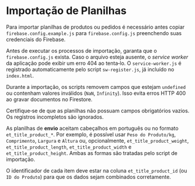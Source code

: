 # Importação de Planilhas

Para importar planilhas de produtos ou pedidos é necessário antes copiar `firebase.config.example.js` para `firebase.config.js` preenchendo suas credenciais do Firebase.

Antes de executar os processos de importação, garanta que o `firebase.config.js` exista. Caso o arquivo esteja ausente, o *service worker* da aplicação pode exibir um erro 404 ao tenta‑lo.
O `service-worker.js` é registrado automaticamente pelo script `sw-register.js`, já incluído no `index.html`.

Durante a importação, os scripts removem campos que estejam `undefined` ou contenham valores inválidos (`NaN`, `Infinity`). Isso evita erros HTTP 400 ao gravar documentos no Firestore.

Certifique‑se de que as planilhas não possuam campos obrigatórios vazios. Os registros incompletos são ignorados.

As planilhas de **envio** aceitam cabeçalhos em português ou no formato `et_title_product_*`. Por exemplo, é possível usar `Peso do Produto/kg`, `Comprimento`, `Largura` e `Altura` ou, opcionalmente, `et_title_product_weight`, `et_title_product_length`, `et_title_product_width` e `et_title_product_height`. Ambas as formas são tratadas pelo script de importação.

O identificador de cada item deve estar na coluna `et_title_product_id` (ou `ID do Produto`) para que os dados sejam combinados corretamente.
